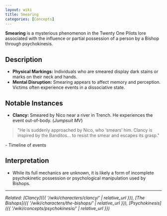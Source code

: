 ```yaml
---
layout: wiki
title: Smearing
categories: [Concepts]
---
```


**Smearing** is a mysterious phenomenon in the Twenty One Pilots lore associated with the influence or partial possession of a person by a Bishop through psychokinesis.

## <span class="tape-accent-yellow">Description</span>

* **Physical Markings:** Individuals who are smeared display dark stains or marks on their neck and hands.
* **Mental Disruption:** Smearing appears to affect memory and perception. Victims often experience events in a dissociative state.

## <span class="tape-accent-red">Notable Instances</span>

* **Clancy:** Smeared by Nico near a river in Trench. He experiences the event out-of-body. (*Jumpsuit MV*)
> "He is suddenly approached by Nico, who ‘smears’ him. Clancy is inspired by the Banditos... to resist the smear and escapes its grasp."
<p class="quote-attribution">- Timeline of events</p>

## <span class="tape-accent-yellow">Interpretation</span>

* While its full mechanics are unknown, it is likely a form of incomplete psychokinetic possession or psychological manipulation used by Bishops.

---

*Related: [Clancy]({{ '/wiki/characters/clancy/' | relative_url }}), [The Bishops]({{ '/wiki/characters/the-bishops/' | relative_url }}), [Psychokinesis]({{ '/wiki/concepts/psychokinesis/' | relative_url }})*
